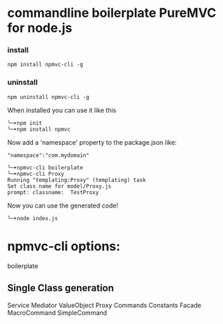 # commandline boilerplate PureMVC for node.js


### install

```
npm install npmvc-cli -g
```

### uninstall

```
npm uninstall npmvc-cli -g
```


When installed you can use it like this
```
╰─➤npm init
╰─➤npm install npmvc
```

Now add a 'namespace' property to the package.json like:
```
"namespace":"com.mydomain"
```

```
╰─➤npmvc-cli boilerplate
╰─➤npmvc-cli Proxy                
Running "templating:Proxy" (templating) task
Set class name for model/Proxy.js
prompt: classname:  TestProxy
```


Now you can use the generated code!
```
╰─➤node index.js
```

# npmvc-cli options:

boilerplate

## Single Class generation
Service
Mediator
ValueObject
Proxy
Commands
Constants
Facade
MacroCommand
SimpleCommand